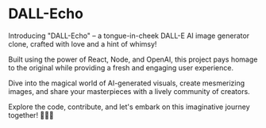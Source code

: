 # DALL-Echo

Introducing "DALL-Echo" – a tongue-in-cheek DALL-E AI image generator clone, crafted with love and a hint of whimsy!

Built using the power of React, Node, and OpenAI, this project pays homage to the original while providing a fresh and engaging user experience.

Dive into the magical world of AI-generated visuals, create mesmerizing images, and share your masterpieces with a lively community of creators.

Explore the code, contribute, and let's embark on this imaginative journey together! 🚀✨🎨
